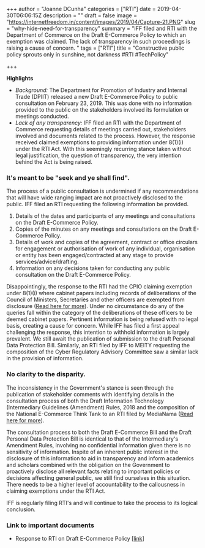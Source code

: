 +++
author = "Joanne DCunha"
categories = ["RTI"]
date = 2019-04-30T06:06:15Z
description = ""
draft = false
image = "https://internetfreedom.in/content/images/2019/04/Capture-21.PNG"
slug = "why-hide-need-for-transparency"
summary = "IFF filed and RTI with the Department of Commerce on the Draft E-Commerce Policy to which an exemption was claimed. The lack of transparency in such proceedings is raising a cause of concern. "
tags = ["RTI"]
title = "Constructive public policy sprouts only in sunshine, not darkness #RTI #TechPolicy"

+++


**Highlights**

* _Background:_ The Department for Promotion of Industry and Internal Trade (DPIIT) released a new Draft E-Commerce Policy to public consultation on February 23, 2019. This was done with no information provided to the public on the stakeholders involved its formulation or meetings conducted.
* _Lack of any transparency:_ IFF filed an RTI with the Department of Commerce requesting details of meetings carried out, stakeholders involved and documents related to the process. However, the response received claimed exemptions to providing information under 8(1)(i) under the RTI Act. With this seemingly recurring stance taken without legal justification, the question of transparency, the very intention behind the Act is being raised.

### It's meant to be "seek and ye shall find".

The process of a public consultation is undermined if any recommendations that will have wide ranging impact are not proactively disclosed to the public. IFF filed an RTI requesting the following information be provided.

1. Details of the dates and participants of any meetings and consultations on the Draft E-Commerce Policy.
2. Copies of the minutes on any meetings and consultations on the Draft E-Commerce Policy.
3. Details of work and copies of the agreement, contract or office circulars for engagement or authorisation of work of any individual, organisation or entity has been engaged/contracted at any stage to provide services/advice/drafting.
4. Information on any decisions taken for conducting any public consultation on the Draft E-Commerce Policy.

Disappointingly, the response to the RTI had the CPIO claiming exemption under 8(1)(i) where cabinet papers including records of deliberations of the Council of Ministers, Secretaries and other officers are exempted from disclosure ([Read here for more](https://drive.google.com/file/d/1C4B6NxQu59Sbs3TgJjcjmDnvWHY6NfhC/view?usp=sharing)). Under no circumstance do any of the queries fall within the category of the deliberations of these officers to be deemed cabinet papers. Pertinent information is being refused with no legal basis, creating a cause for concern. While IFF has filed a first appeal challenging the response, this intention to withhold information is largely prevalent. We still await the publication of submission to the draft Personal Data Protection Bill. Similarly, an RTI filed by IFF to MEITY requesting the composition of the Cyber Regulatory Advisory Committee saw a similar lack in the provision of information.

### No clarity to the disparity.

The inconsistency in the Government's stance is seen through the publication of stakeholder comments with identifying details in the consultation process of both the Draft Information Technology (Intermediary Guidelines (Amendment) Rules, 2018 and the composition of the National E-Commerce Think Tank to an RTI filed by MediaNama ([Read here for more](https://www.medianama.com/wp-content/uploads/MOCOM-RTI-Response-National-E-Commerce-Policy-Think-Tank.pdf)).

The consultation process to both the Draft E-Commerce Bill and the Draft Personal Data Protection Bill is identical to that of the Intermediary's Amendment Rules, involving no confidential information given there is no sensitivity of information. Inspite of an inherent public interest in the disclosure of this information to aid in transparency and inform academics and scholars combined with the obligation on the Government to proactively disclose all relevant facts relating to important policies or decisions affecting general public, we still find ourselves in this situation. There needs to be a higher level of accountability to the callousness in claiming exemptions under the RTI Act.

IFF is regularly filing RTI's and will continue to take the process to its logical conclusion.

### Link to important documents

* Response to RTI on Draft E-Commerce Policy [[link](https://drive.google.com/file/d/1C4B6NxQu59Sbs3TgJjcjmDnvWHY6NfhC/view?usp=sharing)]



